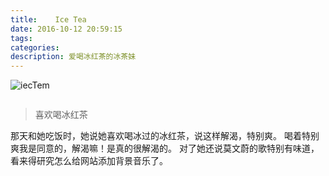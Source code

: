 ```yaml
---
title:    Ice Tea
date: 2016-10-12 20:59:15
tags:
categories:
description: 爱喝冰红茶的冰茶妹
---
```


![iecTem](/images/iceTea.jpg)
<iframe frameborder="no" border="0" marginwidth="0" marginheight="0" width=0 height=0 src="http://music.163.com/outchain/player?type=2&id=276904&auto=1&height=66"></iframe>

> 喜欢喝冰红茶

那天和她吃饭时，她说她喜欢喝冰过的冰红茶，说这样解渴，特别爽。
喝着特别爽我是同意的，解渴嘛！是真的很解渴的。
对了她还说莫文蔚的歌特别有味道，看来得研究怎么给网站添加背景音乐了。
